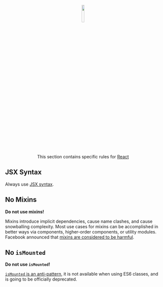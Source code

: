 <p align="center">
  <picture>
    <img src="https://upload.wikimedia.org/wikipedia/commons/a/a7/React-icon.svg" width="12%" />
  </picture>
</p>

<p align="center">This section contains specific rules for <a href="https://react.dev" target="_blank">React</a></p>

## JSX Syntax

Always use [JSX syntax][react-docs-jsx].

## No Mixins

**Do not use mixins!**

Mixins introduce implicit dependencies, cause name clashes, and cause snowballing complexity. Most use cases for mixins can be accomplished in better ways via components, higher-order components, or utility modules. Facebook announced that [mixins are considered to be harmful][react-blog-mixins_harmful].

## No `isMounted`

**Do not use `isMounted`!**

[`isMounted` is an anti-pattern][react-blog-ismounted_anti_pattern], it is not available when using ES6 classes, and is going to be officially deprecated.

[react-blog-ismounted_anti_pattern]: https://reactjs.org/blog/2015/12/16/ismounted-antipattern.html
[react-blog-mixins_harmful]: https://reactjs.org/blog/2016/07/13/mixins-considered-harmful.html
[react-docs-jsx]: https://reactjs.org/docs/introducing-jsx.html
